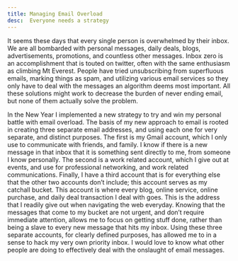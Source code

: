 ```yaml
---
title: Managing Email Overload
desc:  Everyone needs a strategy
---
```


It seems these days that every single person is overwhelmed by their inbox.  We are all bombarded with personal messages, daily deals, blogs, advertisements, promotions, and countless other messages.  Inbox zero is an accomplishment that is touted on twitter, often with the same enthusiasm as climbing Mt Everest.  People have tried unsubscribing from superfluous emails, marking things as spam, and utilizing various email services so they only have to deal with the messages an algorithm deems most important.  All these solutions might work to decrease the burden of never ending email, but none of them actually solve the problem. 

In the New Year I implemented a new strategy to try and win my personal battle with email overload.  The basis of my new approach to email is rooted in creating three separate email addresses, and using each one for very separate, and distinct purposes.  The first is my Gmail account, which I only use to communicate with friends, and family.  I know if there is a new message in that inbox that it is something sent directly to me, from someone I know personally.  The second is a work related account, which I give out at events, and use for professional networking, and work related communications.  Finally, I have a third account that is for everything else that the other two accounts don’t include; this account serves as my catchall bucket.  This account is where every blog, online service, online purchase, and daily deal transaction I deal with goes.  This is the address that I readily give out when navigating the web everyday.  Knowing that the messages that come to my bucket are not urgent, and don’t require immediate attention, allows me to focus on getting stuff done, rather than being a slave to every new message that hits my inbox.  Using these three separate accounts, for clearly defined purposes, has allowed me to in a sense to hack my very own priority inbox.  I would love to know what other people are doing to effectively deal with the onslaught of email messages.  